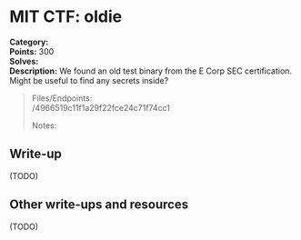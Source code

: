 # MIT CTF: oldie  

**Category:**   
**Points:** 300  
**Solves:**   
**Description:** We found an old test binary from the E Corp SEC certification. Might be useful to find any secrets inside?  

> Files/Endpoints:  
> /4966519c11f1a29f22fce24c71f74cc1	  
>   
> Notes:  
> 	  


## Write-up

(TODO)

## Other write-ups and resources

(TODO)
